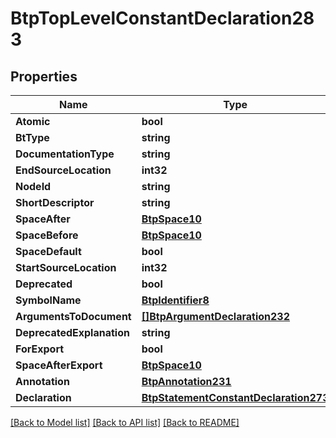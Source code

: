 # BtpTopLevelConstantDeclaration283

## Properties

Name | Type | Description | Notes
------------ | ------------- | ------------- | -------------
**Atomic** | **bool** |  | [optional] 
**BtType** | **string** |  | [optional] 
**DocumentationType** | **string** |  | [optional] 
**EndSourceLocation** | **int32** |  | [optional] 
**NodeId** | **string** |  | [optional] 
**ShortDescriptor** | **string** |  | [optional] 
**SpaceAfter** | [**BtpSpace10**](BTPSpace-10.md) |  | [optional] 
**SpaceBefore** | [**BtpSpace10**](BTPSpace-10.md) |  | [optional] 
**SpaceDefault** | **bool** |  | [optional] 
**StartSourceLocation** | **int32** |  | [optional] 
**Deprecated** | **bool** |  | [optional] 
**SymbolName** | [**BtpIdentifier8**](BTPIdentifier-8.md) |  | [optional] 
**ArgumentsToDocument** | [**[]BtpArgumentDeclaration232**](BTPArgumentDeclaration-232.md) |  | [optional] 
**DeprecatedExplanation** | **string** |  | [optional] 
**ForExport** | **bool** |  | [optional] 
**SpaceAfterExport** | [**BtpSpace10**](BTPSpace-10.md) |  | [optional] 
**Annotation** | [**BtpAnnotation231**](BTPAnnotation-231.md) |  | [optional] 
**Declaration** | [**BtpStatementConstantDeclaration273**](BTPStatementConstantDeclaration-273.md) |  | [optional] 

[[Back to Model list]](../README.md#documentation-for-models) [[Back to API list]](../README.md#documentation-for-api-endpoints) [[Back to README]](../README.md)


